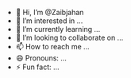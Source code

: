 - 👋 Hi, I’m @Zaibjahan
- 👀 I’m interested in ...
- 🌱 I’m currently learning ...
- 💞️ I’m looking to collaborate on ...
- 📫 How to reach me ...
- 😄 Pronouns: ...
- ⚡ Fun fact: ...

<!---
Zaibjahan/Zaibjahan is a ✨ special ✨ repository because its `README.md` (this file) appears on your GitHub profile.
You can click the Preview link to take a look at your changes.
--->
